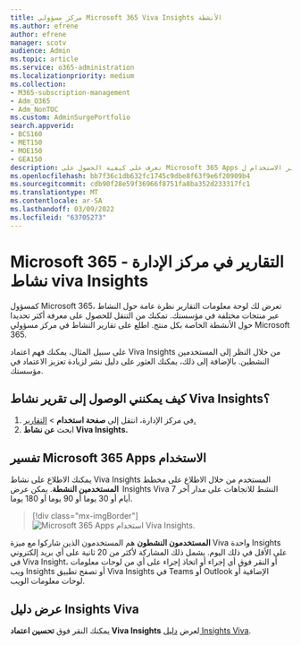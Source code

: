 ```yaml
---
title: مركز مسؤولي Microsoft 365 Viva Insights الأنشطة
ms.author: efrene
author: efrene
manager: scotv
audience: Admin
ms.topic: article
ms.service: o365-administration
ms.localizationpriority: medium
ms.collection:
- M365-subscription-management
- Adm_O365
- Adm_NonTOC
ms.custom: AdminSurgePortfolio
search.appverid:
- BCS160
- MET150
- MOE150
- GEA150
description: تعرف على كيفية الحصول على Microsoft 365 Apps تقرير الاستخدام ل Viva Insights في لوحة معلومات تقارير Microsoft 365 في مركز مسؤولي Microsoft 365.
ms.openlocfilehash: bb7f36c1db632fc1745c9dbe8f63f9e6f20909b4
ms.sourcegitcommit: cdb90f28e59f36966f8751fa8ba352d233317fc1
ms.translationtype: MT
ms.contentlocale: ar-SA
ms.lasthandoff: 03/09/2022
ms.locfileid: "63705273"
---
```

# <a name="microsoft-365-reports-in-the-admin-center---viva-insights-activity"></a>Microsoft 365 التقارير في مركز الإدارة - نشاط viva Insights

كمسؤول Microsoft 365، تعرض لك لوحة معلومات التقارير نظرة عامة حول النشاط عبر منتجات مختلفة في مؤسستك. تمكنك من التنقل للحصول على معرفة أكثر تحديدا حول الأنشطة الخاصة بكل منتج. اطلع على تقارير النشاط في مركز مسؤولي Microsoft 365. 

على سبيل المثال، يمكنك فهم اعتماد Viva Insights من خلال النظر إلى المستخدمين النشطين. بالإضافة إلى ذلك، يمكنك العثور على دليل نشر لزيادة تعزيز الاعتماد في مؤسستك.

## <a name="how-do-i-get-to-the-to-the-viva-insights-activity-report"></a>كيف يمكنني الوصول إلى تقرير نشاط Viva Insights؟

1. في مركز الإدارة، انتقل إلى **صفحة استخدام** \> <a href="https://go.microsoft.com/fwlink/p/?linkid=2074756" target="_blank">التقارير.</a> 
2. ابحث **عن نشاط Viva Insights.**

## <a name="interpret-the-microsoft-365-apps-usage-report"></a>تفسير Microsoft 365 Apps الاستخدام 

يمكنك الاطلاع على نشاط Viva Insights المستخدم من خلال الاطلاع على مخطط  **المستخدمين النشطة**. يمكن عرض Insights Viva النشط للاتجاهات على مدار آخر 7 أيام أو 30 يوما أو 90 يوما أو 180 يوما.  

> [!div class="mx-imgBorder"]
> ![Microsoft 365 Apps استخدام Viva Insights.](../../media/viva-insights-chart.png)

**المستخدمون النشطون** هم المستخدمون الذين شاركوا مع ميزة Viva واحدة Insights على الأقل في ذلك اليوم. يشمل ذلك المشاركة لأكثر من 20 ثانية على أي بريد إلكتروني في Viva Insight، أو النقر فوق أي إجراء أو اتخاذ إجراء على أي من لوحات معلومات ويب Insights أو تصفح تطبيق Viva Insights في Teams أو Outlook الإضافية أو لوحات معلومات الويب. 

## <a name="view-the-viva-insights-deployment-guide"></a>عرض دليل Insights Viva
يمكنك النقر فوق **تحسين اعتماد Viva Insights** لعرض [دليل Insights Viva](/viva/insights/personal/setup/deployment-guide).

